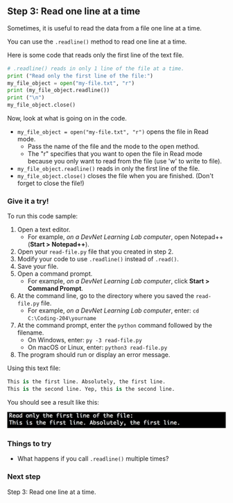 ## Step 3: Read one line at a time
Sometimes, it is useful to read the data from a file one line at a time.

You can use the `.readline()` method to read one line at a time.

Here is some code that reads only the first line of the text file.

```python
# .readline() reads in only 1 line of the file at a time.
print ("Read only the first line of the file:")
my_file_object = open("my-file.txt", "r")
print (my_file_object.readline())
print ("\n")
my_file_object.close()

```

Now, look at what is going on in the code.

* `my_file_object = open("my-file.txt", "r")` opens the file in Read mode.
    * Pass the name of the file and the mode to the open method.
    * The "r" specifies that you want to open the file in Read mode because you only want to read from the file (use 'w' to write to file).
* `my_file_object.readline()` reads in only the first line of the file.
* `my_file_object.close()` closes the file when you are finished. (Don't forget to close the file!)

### Give it a try!

To run this code sample:
1. Open a text editor.
    * For example, *on a DevNet Learning Lab computer*, open Notepad++ (**Start > Notepad++**).
2. Open your `read-file.py` file that you created in step 2.
3. Modify your code to use `.readline()` instead of `.read()`.
4. Save your file.
5. Open a command prompt.
    * For example, *on a DevNet Learning Lab computer*, click **Start > Command Prompt**.
6. At the command line, go to the directory where you saved the `read-file.py` file.
    * For example, *on a DevNet Learning Lab computer*, enter: `cd C:\Coding-204\yourname`
7. At the command prompt, enter the `python` command followed by the filename.
    * On Windows, enter: `py -3 read-file.py`
    * On macOS or Linux, enter: `python3 read-file.py`
8. The program should run or display an error message.

Using this text file:

```python
This is the first line. Absolutely, the first line.
This is the second line. Yep, this is the second line.

```

You should see a result like this:

![](assets/images/step3-results.jpg)

### Things to try
* What happens if you call `.readline()` multiple times?  

### Next step

Step 3: Read one line at a time.
